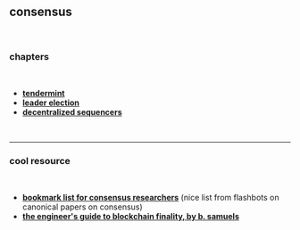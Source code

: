 ## consensus

<br>

### chapters

<br>

* **[tendermint](tendermint)**
* **[leader election](leader_election)**
* **[decentralized sequencers](decentralized_sequencers)**

<br>

---

### cool resource

<br>

* **[bookmark list for consensus researchers](https://collective.flashbots.net/t/bookmarks-relevant-for-consensus-researchers/1204)** (nice list from flashbots on canonical papers on consensus)
* **[the engineer's guide to blockchain finality, by b. samuels](https://blog.trailofbits.com/2023/08/23/the-engineers-guide-to-blockchain-finality/)**
